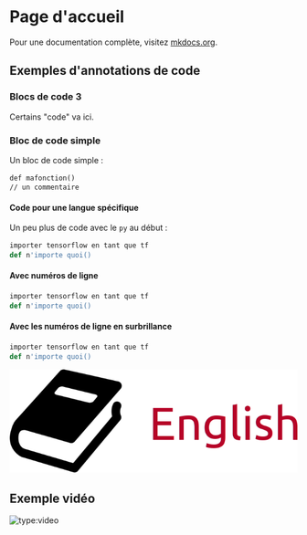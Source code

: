 # Page d'accueil

Pour une documentation complète, visitez [mkdocs.org](https://www.mkdocs.org).

## Exemples d'annotations de code

### Blocs de code 3


Certains "code" va ici.

### Bloc de code simple

Un bloc de code simple :

```
def mafonction()
// un commentaire

```

#### Code pour une langue spécifique

Un peu plus de code avec le `py` au début :

``` py title="tri_bulles.py"
importer tensorflow en tant que tf
def n'importe quoi()
```

#### Avec numéros de ligne

``` py linenums="1"
importer tensorflow en tant que tf
def n'importe quoi()
```

#### Avec les numéros de ligne en surbrillance

``` py hl_lines="2"
importer tensorflow en tant que tf
def n'importe quoi()
```

![localized image](image.png)

## Exemple vidéo

![type:video](https://www.youtube.com/embed/LXb3EKWsInQ)